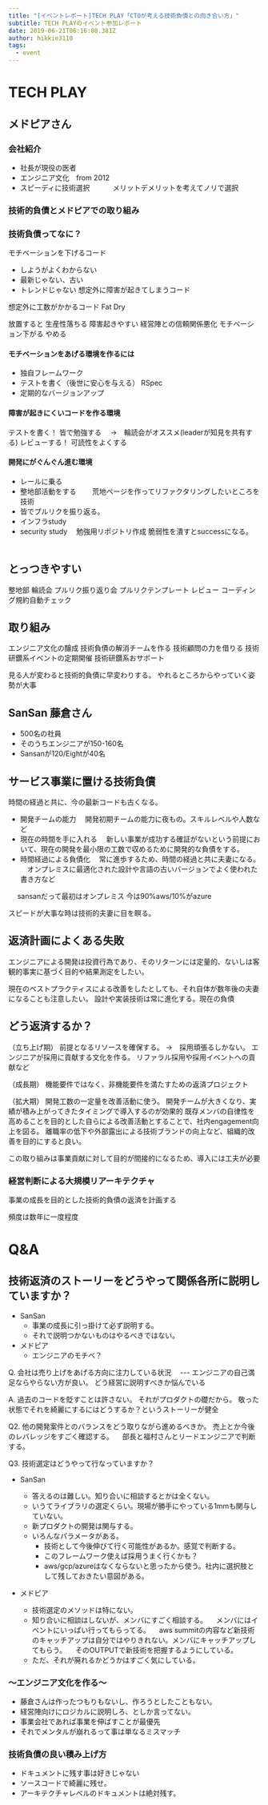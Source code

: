```yaml
---
title: "[イベントレポート]TECH PLAY「CTOが考える技術負債との向き合い方」"
subtitle: TECH PLAYのイベント参加レポート
date: 2019-06-21T06:16:08.381Z
author: hikkie3110
tags:
  - event
---
```

# TECH PLAY

## メドピアさん

### 会社紹介
- 社長が現役の医者
- エンジニア文化　from 2012
- スピーディに技術選択
　　　メリットデメリットを考えてノリで選択


### 技術的負債とメドピアでの取り組み

### 技術負債ってなに？
モチベーションを下げるコード
- しようがよくわからない
- 最新じゃない、古い
- トレンドじゃない
想定外に障害が起きてしまうコード

想定外に工数がかかるコード
Fat
Dry


放置すると
生産性落ちる
障害起きやすい
経営陣との信頼関係悪化
モチベーション下がる
やめる



#### モチベーションをあげる環境を作るには
- 独自フレームワーク
- テストを書く（後世に安心を与える） RSpec
- 定期的なバージョンアップ


#### 障害が起きにくいコードを作る環境
テストを書く！
皆で勉強する
　→　輪読会がオススメ(leaderが知見を共有する)
レビューする！
可読性をよくする

#### 開発にがぐんぐん進む環境
- レールに乗る
- 整地部活動をする
　　荒地ページを作ってリファクタリングしたいところを技術
- 皆でプルリクを振り返る。
- インフラstudy
- security study
　勉強用リポジトリ作成
  脆弱性を潰すとsuccessになる。
  　

## とっつきやすい
整地部
輪読会
プルリク振り返り会
プルリクテンプレート
レビュー
コーディング規約自動チェック

## 取り組み
エンジニア文化の醸成
技術負債の解消チームを作る
技術顧問の力を借りる
技術研鑽系イベントの定期開催
技術研鑽系おサポート



見る人が変わると技術的負債に早変わりする。
やれるところからやっていく姿勢が大事


## SanSan 藤倉さん
* 500名の社員
* そのうちエンジニアが150-160名
* Sansanが120/Eightが40名

## サービス事業に置ける技術負債

時間の経過と共に、今の最新コードも古くなる。



- 開発チームの能力
　開発初期チームの能力に夜もの。スキルレベルや人数など
- 現在の時間を手に入れる
　新しい事業が成功する確証がないという前提において、現在の開発を最小限の工数で収めるために開発的な負債をする。
- 時間経過による負債化
　常に進歩するため、時間の経過と共に夫妻になる。
　オンプレミスに最適化された設計や言語の古いバージョンでよく使われた書き方など

　
sansanだって最初はオンプレミス
今は90%aws/10%がazure

スピードが大事な時は技術的夫妻に目を瞑る。


## 返済計画によくある失敗
エンジニアによる開発は投資行為であり、そのリターンには定量的、ないしは客観的事実に基づく目的や結果測定をしたい。

現在のベストプラクティスによる改善をしたとしても、それ自体が数年後の夫妻になることも注意したい。
設計や実装技術は常に進化する。現在の負債

## どう返済するか？

（立ち上げ期）
前提となるリソースを確保する。
→　採用頑張るしかない。
エンジニアが採用に貢献する文化を作る。
リファラル採用や採用イベントへの貢献など

（成長期）
機能要件ではなく、非機能要件を満たすための返済プロジェクト

（拡大期）
開発工数の一定量を改善活動に使う。
開発チームが大きくなり、実績が積み上がってきたタイミングで導入するのが効果的
既存メンバの自律性を高めることを目的とした自らによる改善活動とすることで、社内engagement向上を図る。
離職率の低下や外部露出による技術ブランドの向上など、組織的改善を目的にすると良い。

この取り組みは事業貢献に対して目的が間接的になるため、導入には工夫が必要


### 経営判断による大規模リアーキテクチャ

事業の成長を目的とした技術的負債の返済を計画する


頻度は数年に一度程度



# Q&A
## 技術返済のストーリーをどうやって関係各所に説明していますか？
* SanSan
  * 事業の成長に引っ掛けて必ず説明する。
  * それで説明つかないものはやるべきではない。
* メドピア
  * エンジニアのモチベ？

Q.
会社は売り上げをあげる方向に注力している状況
　--- エンジニアの自己満足ならやらない方が良い。
どう経営に説明すべきか悩んでいる

A.
過去のコードを貶すことは許さない。
それがプロダクトの礎だから。
敬った状態でそれを綺麗にするにはどうするか？というストーリーが健全


Q2. 他の開発案件とのバランスをどう取りながら進めるべきか。
売上とか今後のレバレッジをすごく確認する。
　部長と福村さんとリードエンジニアで判断する。


Q3. 技術選定はどうやって行なっていますか？
* SanSan
  * 答えるのは難しい。知り合いに相談するとかは全くない。
  * いうてライブラリの選定くらい。現場が勝手にやっている1mmも関与していない。
  * 新プロダクトの開発は関与する。
  * いろんなパラメータがある。
    * 技術として今後伸びて行く可能性があるか。感覚で判断する。
    * このフレームワーク使えば採用うまく行くかも？
    * aws/gcp/azureはなくならないと思ったから使う。社内に選択肢として残しておきたい意図がある。

* メドピア
  * 技術選定のメソッドは特にない。
  *  知り合いに相談はしないが、メンバにすごく相談する。
　メンバにはイベントにいっぱい行ってもらってる。
　aws summitの内容など新技術のキャッチアップは自分ではやりきれない。メンバにキャッチアップしてもらう。
　そのOUTPUTで新技術を把握するようにしている。
  * ただ、それが廃れるかどうかはすごく気にしている。



### 〜エンジニア文化を作る〜
* 藤倉さんは作ったつもりもないし、作ろうとしたこともない。
* 経営陣向けにロジカルに説明しろ、としか言ってない。
* 事業会社であれば事業を伸ばすことが最優先
* それでメンタルが崩れるって事は単なるミスマッチ


### 技術負債の良い積み上げ方
* ドキュメントに残す事は好きじゃない
* ソースコードで綺麗に残せ。
* アーキテクチャレベルのドキュメントは絶対残す。
